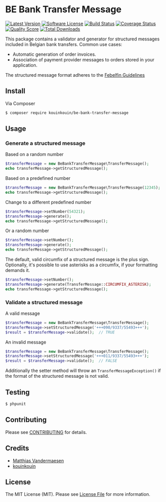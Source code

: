 # BE Bank Transfer Message

[![Latest Version](https://img.shields.io/github/release/kouinkouin/be-bank-transfer-message.svg?style=flat-square)](https://github.com/kouinkouin/be-bank-transfer-message/releases)
[![Software License](https://img.shields.io/badge/license-MIT-brightgreen.svg?style=flat-square)](LICENSE.md)
[![Build Status](https://img.shields.io/travis/kouinkouin/be-bank-transfer-message/master.svg?style=flat-square)](https://travis-ci.org/kouinkouin/be-bank-transfer-message)
[![Coverage Status](https://img.shields.io/scrutinizer/coverage/g/thephpleague/:package_name.svg?style=flat-square)](https://scrutinizer-ci.com/g/thephpleague/:package_name/code-structure)
[![Quality Score](https://img.shields.io/scrutinizer/g/thephpleague/:package_name.svg?style=flat-square)](https://scrutinizer-ci.com/g/thephpleague/:package_name)
[![Total Downloads](https://img.shields.io/packagist/dt/kouinkouin/be-bank-transfer-message.svg?style=flat-square)](https://packagist.org/packages/kouinkouin/be-bank-transfer-message)

This package contains a validator and generator for structured messages included in Belgian bank transfers. Common use cases:

* Automatic generation of order invoices.
* Association of payment provider messages to orders stored in your application.

The structured message format adheres to the [Febelfin Guidelines](https://www.febelfin.be/sites/default/files/files/dw-formulier_euro2.pdf)

## Install

Via Composer

``` bash
$ composer require kouinkouin/be-bank-transfer-message
```

## Usage

### Generate a structured message

Based on a random number

``` php
$transferMessage = new BeBankTransferMessage\TransferMessage();
echo transferMessage->getStructuredMessage();
```

Based on a predefined number

``` php
$transferMessage = new BeBankTransferMessage\TransferMessage(12345);
echo transferMessage->getStructuredMessage();
```

Change to a different predefined number

``` php
$transferMessage->setNumber(54321);
$transferMessage->generate();
echo transferMessage->getStructuredMessage();
```

Or a random number

``` php
$transferMessage->setNumber();
$transferMessage->generate();
echo transferMessage->getStructuredMessage();
```

The default, valid circumfix of a structured message is the plus sign. Optionally, it's possible to use asterisks as a circumfix, if your formatting demands it.

``` php
$transferMessage->setNumber();
$transferMessage->generate(TransferMessage::CIRCUMFIX_ASTERISK);
echo transferMessage->getStructuredMessage();
```

### Validate a structured message

A valid message

``` php
$transferMessage = new BeBankTransferMessage\TransferMessage();
$transferMessage->setStructuredMessage('+++090/9337/55493+++');
$result = $transferMessage->validate();  // TRUE
```

An invalid message

``` php
$transferMessage = new BeBankTransferMessage\TransferMessage();
$transferMessage->setStructuredMessage('+++011/9337/55493+++');
$result = $transferMessage->validate();  // FALSE
```

Additionally the setter method will throw an ```TransferMessageException()``` if the format of the structured message is not valid.

## Testing

``` bash
$ phpunit
```

## Contributing

Please see [CONTRIBUTING](https://github.com/kouinkouin/be-bank-transfer-message/blob/master/CONTRIBUTING.md) for details.

## Credits

- [Matthias Vandermaesen](https://github.com/Netsensei)
- [kouinkouin](https://github.com/kouinkouin)

## License

The MIT License (MIT). Please see [License File](LICENSE.md) for more information.
